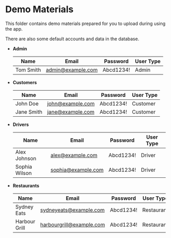# Demo Materials

This folder contains demo materials prepared for you to upload during using the app. 

There are also some default accounts and data in the database. 

* **Admin**  

    | Name        | Email               | Password   | User Type  |
    |------------|--------------------|------------|------------|
    | Tom Smith  | admin@example.com   | Abcd1234!  | Admin      |

* **Customers**  

    | Name          | Email             | Password   | User Type  |
    |--------------|------------------|------------|------------|
    | John Doe     | john@example.com  | Abcd1234!  | Customer   |
    | Jane Smith   | jane@example.com  | Abcd1234!  | Customer   |


* **Drivers**  

    | Name           | Email               | Password   | User Type  |
    |---------------|--------------------|------------|------------|
    | Alex Johnson  | alex@example.com    | Abcd1234!  | Driver     |
    | Sophia Wilson | sophia@example.com  | Abcd1234!  | Driver     |

* **Restaurants**  

    | Name            | Email                  | Password   | User Type  |
    |----------------|------------------------|------------|------------|
    | Sydney Eats    | sydneyeats@example.com  | Abcd1234!  | Restaurant |
    | Harbour Grill  | harbourgrill@example.com | Abcd1234!  | Restaurant |